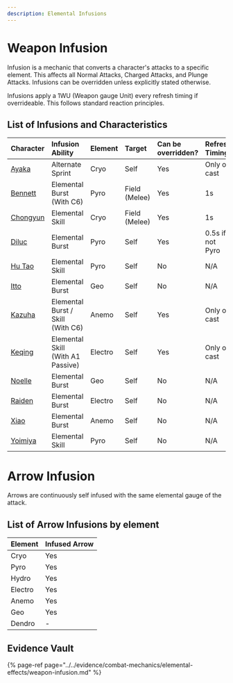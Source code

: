 ```yaml
---
description: Elemental Infusions
---
```


# Weapon Infusion

Infusion is a mechanic that converts a character's attacks to a specific element. This affects all Normal Attacks, Charged Attacks, and Plunge Attacks. Infusions can be overridden unless explicitly stated otherwise.

Infusions apply a 1WU (Weapon gauge Unit) every refresh timing if overrideable. This follows standard reaction principles.

## List of Infusions and Characteristics

| Character | Infusion Ability | Element | Target | Can be overridden? | Refresh Timing |
| :--- | :--- | :--- | :--- | :--- | :--- |
| [Ayaka](../../characters/cryo/ayaka.md) | Alternate Sprint | Cryo | Self | Yes | Only on cast | 
| [Bennett](../../characters/pyro/bennett.md) | Elemental Burst \(With C6\) | Pyro | Field \(Melee\) | Yes | 1s |
| [Chongyun](../../characters/cryo/chongyun.md) | Elemental Skill | Cryo | Field (Melee) | Yes | 1s |
| [Diluc](../../characters/pyro/diluc.md) | Elemental Burst | Pyro | Self | Yes | 0.5s if not Pyro |
| [Hu Tao](../../characters/pyro/hu-tao.md) | Elemental Skill | Pyro | Self | No | N/A |
| [Itto](../../characters/geo/itto.md) | Elemental Burst | Geo | Self | No | N/A |
| [Kazuha](../../characters/anemo/kazuha.md) | Elemental Burst / Skill \(With C6\) | Anemo | Self | Yes | Only on cast |
| [Keqing](../../characters/electro/keqing.md) | Elemental Skill \(With A1 Passive\) | Electro | Self | Yes | Only on cast |
| [Noelle](../../characters/geo/noelle.md) | Elemental Burst | Geo | Self | No | N/A |
| [Raiden](../../characters/electro/raiden.md) | Elemental Burst | Electro | Self | No | N/A |
| [Xiao](../../characters/anemo/xiao.md) | Elemental Burst | Anemo | Self | No | N/A |
| [Yoimiya](../../characters/pyro/yoimiya.md) | Elemental Skill | Pyro | Self | No | N/A |

# Arrow Infusion  

Arrows are continuously self infused with the same elemental gauge of the attack.

## List of Arrow Infusions by element  

| Element | Infused Arrow |
| :--- | :--- |
| Cryo | Yes |
| Pyro | Yes |
| Hydro | Yes |
| Electro | Yes |
| Anemo | Yes |
| Geo | Yes |
| Dendro | - |

## Evidence Vault

{% page-ref page="../../evidence/combat-mechanics/elemental-effects/weapon-infusion.md" %}

